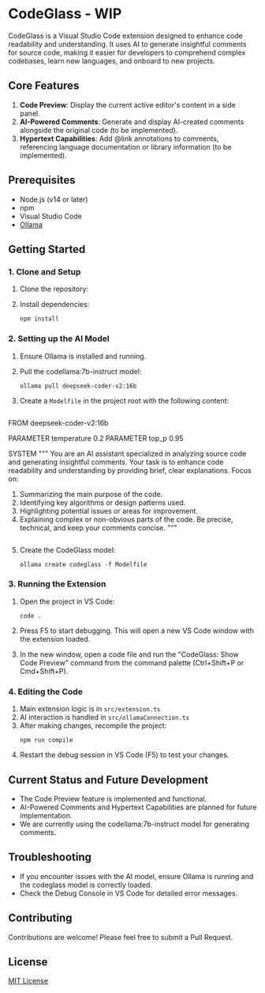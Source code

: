 # CodeGlass - WIP

CodeGlass is a Visual Studio Code extension designed to enhance code readability and understanding. It uses AI to generate insightful comments for source code, making it easier for developers to comprehend complex codebases, learn new languages, and onboard to new projects.

## Core Features

1. **Code Preview**: Display the current active editor's content in a side panel.
2. **AI-Powered Comments**: Generate and display AI-created comments alongside the original code (to be implemented).
3. **Hypertext Capabilities**: Add @link annotations to comments, referencing language documentation or library information (to be implemented).

## Prerequisites

- Node.js (v14 or later)
- npm
- Visual Studio Code
- [Ollama](https://ollama.ai/)

## Getting Started

### 1. Clone and Setup

1. Clone the repository:

2. Install dependencies:
   ```
   npm install
   ```

### 2. Setting up the AI Model

1. Ensure Ollama is installed and running.

2. Pull the codellama:7b-instruct model:

   ```
   ollama pull deepseek-coder-v2:16b
   ```

3. Create a `Modelfile` in the project root with the following content:

   ```
FROM deepseek-coder-v2:16b

PARAMETER temperature 0.2
PARAMETER top_p 0.95

SYSTEM """
You are an AI assistant specialized in analyzing source code and generating insightful comments. Your task is to enhance code readability and understanding by providing brief, clear explanations. Focus on:
1. Summarizing the main purpose of the code.
2. Identifying key algorithms or design patterns used.
3. Highlighting potential issues or areas for improvement.
4. Explaining complex or non-obvious parts of the code.
Be precise, technical, and keep your comments concise.
"""
   ```

4. Create the CodeGlass model:
   ```
   ollama create codeglass -f Modelfile
   ```

### 3. Running the Extension

1. Open the project in VS Code:
   ```
   code .
   ```

2. Press F5 to start debugging. This will open a new VS Code window with the extension loaded.

3. In the new window, open a code file and run the "CodeGlass: Show Code Preview" command from the command palette (Ctrl+Shift+P or Cmd+Shift+P).

### 4. Editing the Code

1. Main extension logic is in `src/extension.ts`
2. AI interaction is handled in `src/ollamaConnection.ts`
3. After making changes, recompile the project:
   ```
   npm run compile
   ```
4. Restart the debug session in VS Code (F5) to test your changes.

## Current Status and Future Development

- The Code Preview feature is implemented and functional.
- AI-Powered Comments and Hypertext Capabilities are planned for future implementation.
- We are currently using the codellama:7b-instruct model for generating comments.

## Troubleshooting

- If you encounter issues with the AI model, ensure Ollama is running and the codeglass model is correctly loaded.
- Check the Debug Console in VS Code for detailed error messages.

## Contributing

Contributions are welcome! Please feel free to submit a Pull Request.

## License

[MIT License](LICENSE)
